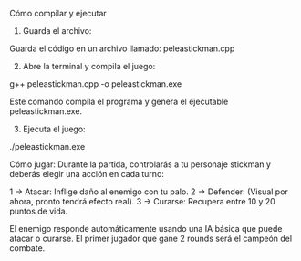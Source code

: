 Cómo compilar y ejecutar

1. Guarda el archivo:

Guarda el código en un archivo llamado:
peleastickman.cpp

2. Abre la terminal y compila el juego:

g++ peleastickman.cpp -o peleastickman.exe

Este comando compila el programa y genera el ejecutable peleastickman.exe.

3. Ejecuta el juego:
   
./peleastickman.exe



Cómo jugar:
Durante la partida, controlarás a tu personaje stickman y deberás elegir una acción en cada turno: 

1 → Atacar: Inflige daño al enemigo con tu palo. 
2 → Defender: (Visual por ahora, pronto tendrá efecto real). 
3 → Curarse: Recupera entre 10 y 20 puntos de vida. 

El enemigo responde automáticamente usando una IA básica que puede atacar o curarse. El primer jugador que gane 2 rounds será el campeón del combate.
